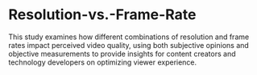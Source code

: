 # Resolution-vs.-Frame-Rate
This study examines how different combinations of resolution and frame rates impact perceived video quality, using both subjective opinions and objective measurements to provide insights for content creators and technology developers on optimizing viewer experience.
